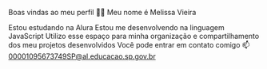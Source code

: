 Boas vindas ao meu perfil 💙💙
Meu nome é Melissa Vieira

Estou estudando na Alura
Estou me desenvolvendo na linguagem JavaScript
Utilizo esse espaço para minha organização e compartilhamento dos meu projetos desenvolvidos
Você pode entrar em contato comigo 📫 
00001095673749SP@al.educacao.sp.gov.br


